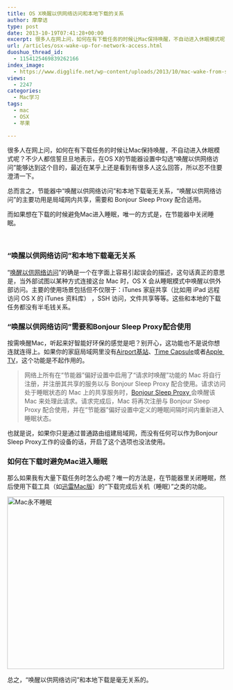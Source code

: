 ```yaml
---
title: OS X唤醒以供网络访问和本地下载的关系
author: 摩摩诘
type: post
date: 2013-10-19T07:41:28+00:00
excerpt: 很多人在网上问，如何在有下载任务的时候让Mac保持唤醒，不自动进入休眠模式呢？不少人都信誓旦旦地表示，在OS X的节能器设置中勾选“唤醒以供网络访问”能够达到这个目的，最近在某乎上还是看到有很多人这么回答，所以忍不住要澄清一下。
url: /articles/osx-wake-up-for-network-access.html
duoshuo_thread_id:
  - 1154125469839262166
index_image:
  - https://www.digglife.net/wp-content/uploads/2013/10/mac-wake-from-sleep.jpg
views:
  - 2247
categories:
  - Mac学习
tags:
  - mac
  - OSX
  - 苹果

---
```

很多人在网上问，如何在有下载任务的时候让Mac保持唤醒，不自动进入休眠模式呢？不少人都信誓旦旦地表示，在OS X的节能器设置中勾选“唤醒以供网络访问”能够达到这个目的，最近在某乎上还是看到有很多人这么回答，所以忍不住要澄清一下。

总而言之，节能器中“唤醒以供网络访问”和本地下载毫无关系，“唤醒以供网络访问”的主要功用是局域网内共享，需要和 Bonjour Sleep Proxy 配合适用。

而如果想在下载的时候避免Mac进入睡眠，唯一的方式是，在节能器中关闭睡眠。

&nbsp;

<!--more-->

### “唤醒以供网络访问”和本地下载毫无关系

“<a title="关于“请求时唤醒”和 Bonjour Sleep Proxy" href="http://support.apple.com/kb/HT3774?viewlocale=zh_CN" target="_blank">唤醒以供网络访问</a>”的确是一个在字面上容易引起误会的描述，这句话真正的意思是，当外部试图以某种方式连接这台 Mac 时，OS X 会从睡眠模式中唤醒以供外部访问。主要的使用场景包括但不仅限于：iTunes 家庭共享（比如用 iPad 远程访问 OS X 的 iTunes 资料库） ，SSH 访问，文件共享等等。这些和本地的下载任务都没有半毛钱关系。

### “唤醒以供网络访问”需要和Bonjour Sleep Proxy配合使用

按需唤醒Mac，听起来好智能好环保的感觉是吧？别开心，这功能也不是说你想连就连得上。如果你的家庭局域网里没有<a title="Airport" href="http://www.apple.com/compare-wifi-models/" target="_blank">Airport基站</a>、<a title="Airport Time Capsule" href="http://www.apple.com/cn/airport-time-capsule/" target="_blank">Time Capsule</a>或者<a title="Apple TV" href="http://www.apple.com/appletv/" target="_blank">Apple  TV</a>，这个功能是不起作用的。

> 网络上所有在“节能器”偏好设置中启用了“请求时唤醒”功能的 Mac 将自行注册，并注册其共享的服务以与 Bonjour Sleep Proxy 配合使用。请求访问处于睡眠状态的 Mac 上的共享服务时，<a title="Bonjour_Sleep_Proxy" href="http://en.wikipedia.org/wiki/Bonjour_Sleep_Proxy" target="_blank">Bonjour Sleep Proxy </a>会唤醒该 Mac 来处理此请求。请求完成后，Mac 将再次注册与 Bonjour Sleep Proxy 配合使用，并在“节能器”偏好设置中定义的睡眠间隔时间内重新进入睡眠状态。

也就是说，如果你只是通过普通路由组建局域网，而没有任何可以作为Bonjour Sleep Proxy工作的设备的话，开启了这个选项也没法使用。

### 如何在下载时避免Mac进入睡眠

那么如果我有大量下载任务时怎么办呢？唯一的方法是，在节能器里关闭睡眠，然后使用下载工具（如<a title="迅雷Mac版" href="http://mac.xunlei.com/" target="_blank">迅雷Mac版</a>）的“下载完成后关机（睡眠）”之类的功能。

<img alt="Mac永不睡眠" src="https://www.digglife.net/wp-content/uploads/2013/10/never-sleep.png" width="500" height="398" />

总之，“唤醒以供网络访问”和本地下载是毫无关系的。
